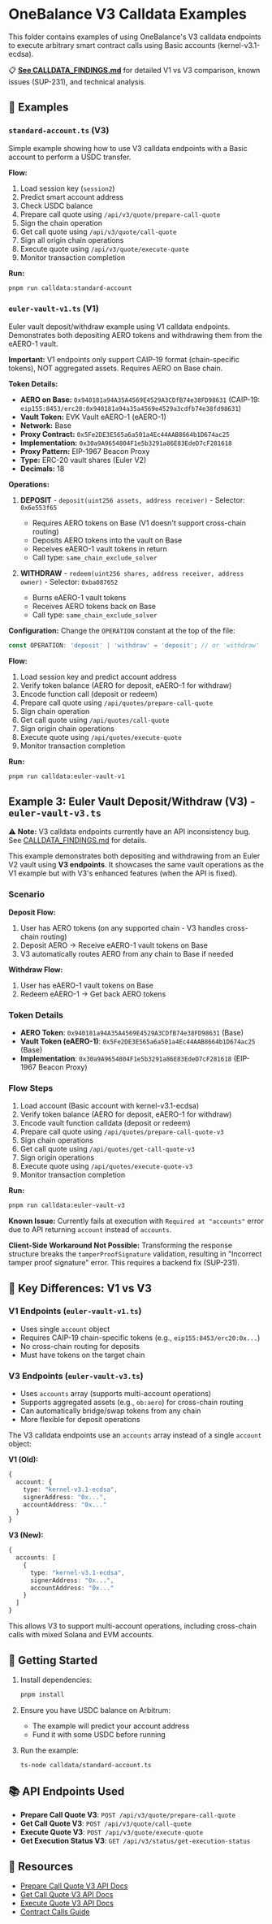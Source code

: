 # OneBalance V3 Calldata Examples

This folder contains examples of using OneBalance's V3 calldata endpoints to execute arbitrary smart contract calls using Basic accounts (kernel-v3.1-ecdsa).

📋 **[See CALLDATA_FINDINGS.md](./CALLDATA_FINDINGS.md)** for detailed V1 vs V3 comparison, known issues (SUP-231), and technical analysis.

## 📁 Examples

### `standard-account.ts` (V3)

Simple example showing how to use V3 calldata endpoints with a Basic account to perform a USDC transfer.

**Flow:**
1. Load session key (`session2`)
2. Predict smart account address
3. Check USDC balance
4. Prepare call quote using `/api/v3/quote/prepare-call-quote`
5. Sign the chain operation
6. Get call quote using `/api/v3/quote/call-quote`
7. Sign all origin chain operations
8. Execute quote using `/api/v3/quote/execute-quote`
9. Monitor transaction completion

**Run:**
```bash
pnpm run calldata:standard-account
```

### `euler-vault-v1.ts` (V1)

Euler vault deposit/withdraw example using V1 calldata endpoints. Demonstrates both depositing AERO tokens and withdrawing them from the eAERO-1 vault.

**Important:** V1 endpoints only support CAIP-19 format (chain-specific tokens), NOT aggregated assets. Requires AERO on Base chain.

**Token Details:**
- **AERO on Base:** `0x940181a94A35A4569E4529A3CDfB74e38FD98631` (CAIP-19: `eip155:8453/erc20:0x940181a94a35a4569e4529a3cdfb74e38fd98631`)
- **Vault Token:** EVK Vault eAERO-1 (eAERO-1)
- **Network:** Base
- **Proxy Contract:** `0x5Fe2DE3E565a6a501a4Ec44AAB8664b1D674ac25`
- **Implementation:** `0x30a9A9654804F1e5b3291a86E83EdeD7cF281618`
- **Proxy Pattern:** EIP-1967 Beacon Proxy
- **Type:** ERC-20 vault shares (Euler V2)
- **Decimals:** 18

**Operations:**
1. **DEPOSIT** - `deposit(uint256 assets, address receiver)` - Selector: `0x6e553f65`
   - Requires AERO tokens on Base (V1 doesn't support cross-chain routing)
   - Deposits AERO tokens into the vault on Base
   - Receives eAERO-1 vault tokens in return
   - Call type: `same_chain_exclude_solver`
   
2. **WITHDRAW** - `redeem(uint256 shares, address receiver, address owner)` - Selector: `0xba087652`
   - Burns eAERO-1 vault tokens
   - Receives AERO tokens back on Base
   - Call type: `same_chain_exclude_solver`

**Configuration:**
Change the `OPERATION` constant at the top of the file:
```typescript
const OPERATION: 'deposit' | 'withdraw' = 'deposit'; // or 'withdraw'
```

**Flow:**
1. Load session key and predict account address
2. Verify token balance (AERO for deposit, eAERO-1 for withdraw)
3. Encode function call (deposit or redeem)
4. Prepare call quote using `/api/quotes/prepare-call-quote`
5. Sign chain operation
6. Get call quote using `/api/quotes/call-quote`
7. Sign origin chain operations
8. Execute quote using `/api/quotes/execute-quote`
9. Monitor transaction completion

**Run:**
```bash
pnpm run calldata:euler-vault-v1
```

## Example 3: Euler Vault Deposit/Withdraw (V3) - `euler-vault-v3.ts`

⚠️ **Note:** V3 calldata endpoints currently have an API inconsistency bug. See [CALLDATA_FINDINGS.md](./CALLDATA_FINDINGS.md) for details.

This example demonstrates both depositing and withdrawing from an Euler V2 vault using **V3 endpoints**. It showcases the same vault operations as the V1 example but with V3's enhanced features (when the API is fixed).

### Scenario

**Deposit Flow:**
1. User has AERO tokens (on any supported chain - V3 handles cross-chain routing)
2. Deposit AERO → Receive eAERO-1 vault tokens on Base
3. V3 automatically routes AERO from any chain to Base if needed

**Withdraw Flow:**
1. User has eAERO-1 vault tokens on Base
2. Redeem eAERO-1 → Get back AERO tokens

### Token Details
- **AERO Token**: `0x940181a94A35A4569E4529A3CDfB74e38FD98631` (Base)
- **Vault Token (eAERO-1)**: `0x5Fe2DE3E565a6a501a4Ec44AAB8664b1D674ac25` (Base)
- **Implementation**: `0x30a9A9654804F1e5b3291a86E83EdeD7cF281618` (EIP-1967 Beacon Proxy)

### Flow Steps

1. Load account (Basic account with kernel-v3.1-ecdsa)
2. Verify token balance (AERO for deposit, eAERO-1 for withdraw)
3. Encode vault function calldata (deposit or redeem)
4. Prepare call quote using `/api/quotes/prepare-call-quote-v3`
5. Sign chain operations
6. Get call quote using `/api/quotes/get-call-quote-v3`
7. Sign origin operations
8. Execute quote using `/api/quotes/execute-quote-v3`
9. Monitor transaction completion

**Run:**
```bash
pnpm run calldata:euler-vault-v3
```

**Known Issue:** Currently fails at execution with `Required at "accounts"` error due to API returning `account` instead of `accounts`.

**Client-Side Workaround Not Possible:** Transforming the response structure breaks the `tamperProofSignature` validation, resulting in "Incorrect tamper proof signature" error. This requires a backend fix (SUP-231).

## 🔑 Key Differences: V1 vs V3

### V1 Endpoints (`euler-vault-v1.ts`)
- Uses single `account` object
- Requires CAIP-19 chain-specific tokens (e.g., `eip155:8453/erc20:0x...`)
- No cross-chain routing for deposits
- Must have tokens on the target chain

### V3 Endpoints (`euler-vault-v3.ts`)
- Uses `accounts` array (supports multi-account operations)
- Supports aggregated assets (e.g., `ob:aero`) for cross-chain routing
- Can automatically bridge/swap tokens from any chain
- More flexible for deposit operations

The V3 calldata endpoints use an `accounts` array instead of a single `account` object:

**V1 (Old):**
```typescript
{
  account: {
    type: "kernel-v3.1-ecdsa",
    signerAddress: "0x...",
    accountAddress: "0x..."
  }
}
```

**V3 (New):**
```typescript
{
  accounts: [
    {
      type: "kernel-v3.1-ecdsa",
      signerAddress: "0x...",
      accountAddress: "0x..."
    }
  ]
}
```

This allows V3 to support multi-account operations, including cross-chain calls with mixed Solana and EVM accounts.

## 🚀 Getting Started

1. Install dependencies:
   ```bash
   pnpm install
   ```

2. Ensure you have USDC balance on Arbitrum:
   - The example will predict your account address
   - Fund it with some USDC before running

3. Run the example:
   ```bash
   ts-node calldata/standard-account.ts
   ```

## 📚 API Endpoints Used

- **Prepare Call Quote V3**: `POST /api/v3/quote/prepare-call-quote`
- **Get Call Quote V3**: `POST /api/v3/quote/call-quote`
- **Execute Quote V3**: `POST /api/v3/quote/execute-quote`
- **Get Execution Status V3**: `GET /api/v3/status/get-execution-status`

## 🔗 Resources

- [Prepare Call Quote V3 API Docs](https://docs.onebalance.io/api-reference/quotes/prepare-call-quote-v3)
- [Get Call Quote V3 API Docs](https://docs.onebalance.io/api-reference/quotes/get-call-quote-v3)
- [Execute Quote V3 API Docs](https://docs.onebalance.io/api-reference/quotes/execute-quote-v3)
- [Contract Calls Guide](https://docs.onebalance.io/guides/contract-calls/overview)

